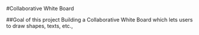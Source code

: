 #Collaborative White Board

##Goal of this project
Building a Collaborative White Board which lets users to draw shapes, texts, etc.,
